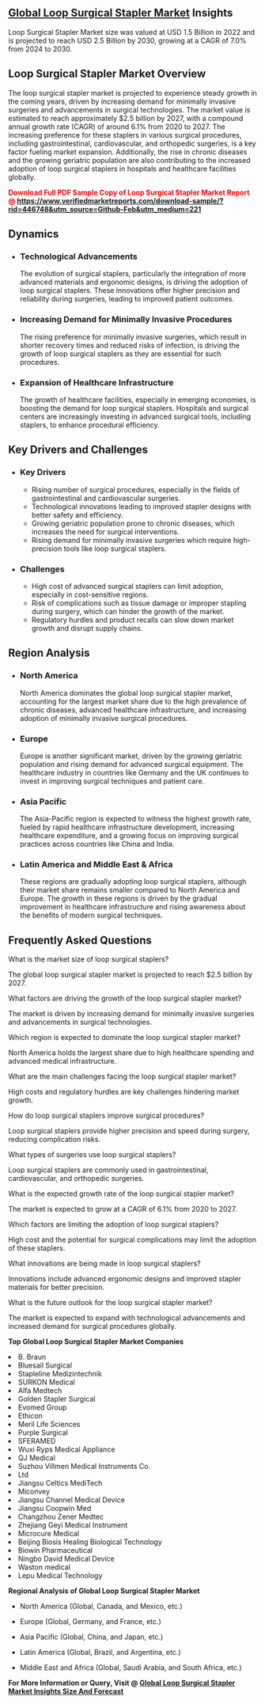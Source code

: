<h2><a href="https://www.verifiedmarketreports.com/download-sample/?rid=446748&amp;utm_source=Github&amp;utm_medium=221" target="_blank">Global Loop Surgical Stapler Market</a> Insights</h2><p>Loop Surgical Stapler Market size was valued at USD 1.5 Billion in 2022 and is projected to reach USD 2.5 Billion by 2030, growing at a CAGR of 7.0% from 2024 to 2030.</p><p> <h2>Loop Surgical Stapler Market Overview</h2> <p>The loop surgical stapler market is projected to experience steady growth in the coming years, driven by increasing demand for minimally invasive surgeries and advancements in surgical technologies. The market value is estimated to reach approximately $2.5 billion by 2027, with a compound annual growth rate (CAGR) of around 6.1% from 2020 to 2027. The increasing preference for these staplers in various surgical procedures, including gastrointestinal, cardiovascular, and orthopedic surgeries, is a key factor fueling market expansion. Additionally, the rise in chronic diseases and the growing geriatric population are also contributing to the increased adoption of loop surgical staplers in hospitals and healthcare facilities globally. <p><strong><p><span class=""><span style="color: #ff0000;"><strong>Download Full PDF Sample Copy of Loop Surgical Stapler Market Report</strong> @ </span><a href="https://www.verifiedmarketreports.com/download-sample/?rid=446748&amp;utm_source=Github-Feb&amp;utm_medium=221" target="_blank">https://www.verifiedmarketreports.com/download-sample/?rid=446748&amp;utm_source=Github-Feb&amp;utm_medium=221</a></span></p></strong></p> <h2>Dynamics</h2> <ul> <li><h3>Technological Advancements</h3> The evolution of surgical staplers, particularly the integration of more advanced materials and ergonomic designs, is driving the adoption of loop surgical staplers. These innovations offer higher precision and reliability during surgeries, leading to improved patient outcomes.</li> <li><h3>Increasing Demand for Minimally Invasive Procedures</h3> The rising preference for minimally invasive surgeries, which result in shorter recovery times and reduced risks of infection, is driving the growth of loop surgical staplers as they are essential for such procedures.</li> <li><h3>Expansion of Healthcare Infrastructure</h3> The growth of healthcare facilities, especially in emerging economies, is boosting the demand for loop surgical staplers. Hospitals and surgical centers are increasingly investing in advanced surgical tools, including staplers, to enhance procedural efficiency.</li> </ul> <h2>Key Drivers and Challenges</h2> <ul> <li><h3>Key Drivers</h3> <ul> <li>Rising number of surgical procedures, especially in the fields of gastrointestinal and cardiovascular surgeries.</li> <li>Technological innovations leading to improved stapler designs with better safety and efficiency.</li> <li>Growing geriatric population prone to chronic diseases, which increases the need for surgical interventions.</li> <li>Rising demand for minimally invasive surgeries which require high-precision tools like loop surgical staplers.</li> </ul> </li> <li><h3>Challenges</h3> <ul> <li>High cost of advanced surgical staplers can limit adoption, especially in cost-sensitive regions.</li> <li>Risk of complications such as tissue damage or improper stapling during surgery, which can hinder the growth of the market.</li> <li>Regulatory hurdles and product recalls can slow down market growth and disrupt supply chains.</li> </ul> </li> </ul> <h2>Region Analysis</h2> <ul> <li><h3>North America</h3> North America dominates the global loop surgical stapler market, accounting for the largest market share due to the high prevalence of chronic diseases, advanced healthcare infrastructure, and increasing adoption of minimally invasive surgical procedures.</li> <li><h3>Europe</h3> Europe is another significant market, driven by the growing geriatric population and rising demand for advanced surgical equipment. The healthcare industry in countries like Germany and the UK continues to invest in improving surgical techniques and patient care.</li> <li><h3>Asia Pacific</h3> The Asia-Pacific region is expected to witness the highest growth rate, fueled by rapid healthcare infrastructure development, increasing healthcare expenditure, and a growing focus on improving surgical practices across countries like China and India.</li> <li><h3>Latin America and Middle East & Africa</h3> These regions are gradually adopting loop surgical staplers, although their market share remains smaller compared to North America and Europe. The growth in these regions is driven by the gradual improvement in healthcare infrastructure and rising awareness about the benefits of modern surgical techniques.</li> </ul> <h2>Frequently Asked Questions</h2> <p>What is the market size of loop surgical staplers?</p> <p>The global loop surgical stapler market is projected to reach $2.5 billion by 2027.</p> <p>What factors are driving the growth of the loop surgical stapler market?</p> <p>The market is driven by increasing demand for minimally invasive surgeries and advancements in surgical technologies.</p> <p>Which region is expected to dominate the loop surgical stapler market?</p> <p>North America holds the largest share due to high healthcare spending and advanced medical infrastructure.</p> <p>What are the main challenges facing the loop surgical stapler market?</p> <p>High costs and regulatory hurdles are key challenges hindering market growth.</p> <p>How do loop surgical staplers improve surgical procedures?</p> <p>Loop surgical staplers provide higher precision and speed during surgery, reducing complication risks.</p> <p>What types of surgeries use loop surgical staplers?</p> <p>Loop surgical staplers are commonly used in gastrointestinal, cardiovascular, and orthopedic surgeries.</p> <p>What is the expected growth rate of the loop surgical stapler market?</p> <p>The market is expected to grow at a CAGR of 6.1% from 2020 to 2027.</p> <p>Which factors are limiting the adoption of loop surgical staplers?</p> <p>High cost and the potential for surgical complications may limit the adoption of these staplers.</p> <p>What innovations are being made in loop surgical staplers?</p> <p>Innovations include advanced ergonomic designs and improved stapler materials for better precision.</p> <p>What is the future outlook for the loop surgical stapler market?</p> <p>The market is expected to expand with technological advancements and increased demand for surgical procedures globally.</p> </p><p><strong>Top Global Loop Surgical Stapler Market Companies</strong></p><div data-test-id=""><p><li>B. Braun</li><li> Bluesail Surgical</li><li> Stapleline Medizintechnik</li><li> SURKON Medical</li><li> Alfa Medtech</li><li> Golden Stapler Surgical</li><li> Evomed Group</li><li> Ethicon</li><li> Meril Life Sciences</li><li> Purple Surgical</li><li> SFERAMED</li><li> Wuxi Ryps Medical Appliance</li><li> QJ Medical</li><li> Suzhou Villmen Medical Instruments Co.</li><li> Ltd</li><li> Jiangsu Celtics MediTech</li><li> Miconvey</li><li> Jiangsu Channel Medical Device</li><li> Jiangsu Coopwin Med</li><li> Changzhou Zener Medtec</li><li> Zhejiang Geyi Medical Instrument</li><li> Microcure Medical</li><li> Beijing Biosis Healing Biological Technology</li><li> Biowin Pharmaceutical</li><li> Ningbo David Medical Device</li><li> Waston medical</li><li> Lepu Medical Technology</li></p><div><strong>Regional Analysis of&nbsp;Global Loop Surgical Stapler Market</strong></div><ul><li dir="ltr"><p dir="ltr">North America&nbsp;(Global, Canada, and Mexico, etc.)</p></li><li dir="ltr"><p dir="ltr">Europe (Global, Germany, and France, etc.)</p></li><li dir="ltr"><p dir="ltr">Asia Pacific&nbsp;(Global, China, and Japan, etc.)</p></li><li dir="ltr"><p dir="ltr">Latin America&nbsp;(Global, Brazil, and Argentina, etc.)</p></li><li dir="ltr">Middle East and Africa&nbsp;(Global, Saudi Arabia, and South Africa, etc.)</li></ul><p><strong>For More Information or Query, Visit @&nbsp;</strong><strong><a href="https://www.verifiedmarketreports.com/product/loop-surgical-stapler-market/?utm_source=Github&amp;utm_medium=221" target="_blank">Global Loop Surgical Stapler Market Insights Size And Forecast</a></strong></p></div>
